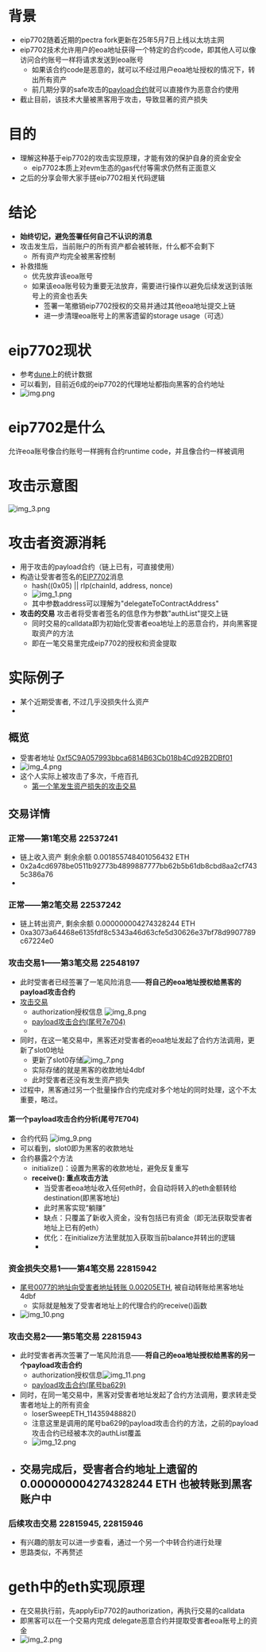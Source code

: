 # 背景
- eip7702随着近期的pectra fork更新在25年5月7日上线以太坊主网
- eip7702技术允许用户的eoa地址获得一个特定的合约code，即其他人可以像访问合约账号一样将请求发送到eoa账号
  - 如果该合约code是恶意的，就可以不经过用户eoa地址授权的情况下，转出所有资产
  - 前几期分享的safe攻击的[payload合约](https://github.com/TangCYxy/Shares/blob/main/250629%20bybit%2Cwazirx%E7%AD%89%E4%BA%A4%E6%98%93%E6%89%80%E5%AE%89%E5%85%A8%E4%BA%8B%E6%95%85%E4%B8%AD%E7%9A%84safe%E5%90%88%E7%BA%A6%E6%94%BB%E5%87%BB%E7%9A%84%E5%8E%9F%E7%90%86%20%E9%A2%84%E9%98%B2%20%E5%A4%8D%E7%8E%B0/evm/src/SafeAttackPayload.sol)就可以直接作为恶意合约使用
- 截止目前，该技术大量被黑客用于攻击，导致显著的资产损失

# 目的
- 理解这种基于eip7702的攻击实现原理，才能有效的保护自身的资金安全
  - eip7702本质上对evm生态的gas代付等需求仍然有正面意义
- 之后的分享会带大家手搓eip7702相关代码逻辑

# 结论
- **始终切记，避免签署任何自己不认识的消息**
- 攻击发生后，当前账户的所有资产都会被转账，什么都不会剩下
  - 所有资产均完全被黑客控制
- 补救措施
  - 优先放弃该eoa账号
  - 如果该eoa账号较为重要无法放弃，需要进行操作以避免后续发送到该账号上的资金也丢失
    - 签署一笔撤销eip7702授权的交易并通过其他eoa地址提交上链
    - 进一步清理eoa账号上的黑客遗留的storage usage（可选）

# eip7702现状
- 参考[dune](https://dune.com/wintermute_research/eip7702)上的统计数据
- 可以看到，目前近6成的eip7702的代理地址都指向黑客的合约地址
- ![img.png](img.png)

# eip7702是什么
允许eoa账号像合约账号一样拥有合约runtime code，并且像合约一样被调用

# 攻击示意图
![img_3.png](img_3.png)

# 攻击者资源消耗
- 用于攻击的payload合约（链上已有，可直接使用）
- 构造让受害者签名的[EIP7702](https://github.com/ethereum/EIPs/blob/master/EIPS/eip-7702.md)消息
  - hash((0x05) || rlp(chainId, address, nonce)
  - ![img_1.png](img_1.png)
  - 其中参数address可以理解为"delegateToContractAddress"
- **攻击的交易** 攻击者将受害者签名的信息作为参数"authList"提交上链
  - 同时交易的calldata即为初始化受害者eoa地址上的恶意合约，并向黑客提取资产的方法
  - 即在一笔交易里完成eip7702的授权和资金提取

# 实际例子
- 某个近期受害者, 不过几乎没损失什么资产
- 
## 概览
- 受害者地址 [0xf5C9A057993bbca6814B63Cb018b4Cd92B2DBf01](https://etherscan.io/address/0xf5C9A057993bbca6814B63Cb018b4Cd92B2DBf01)
- ![img_4.png](img_4.png)
- 这个人实际上被攻击了多次，千疮百孔
  - [第一个笔发生资产损失的攻击交易](https://etherscan.io/tx/0x21727a591470711eb78b9eddd38ab2a10e75d0a6f9a1c20a8ca83efa3f37062d/advanced)

## 交易详情
### 正常——第1笔交易 22537241
- 链上收入资产 剩余余额 0.001855748401056432 ETH
- 0x2a4cd6978be0511b92773b4899887777bb62b5b61db8cbd8aa2cf7435c386a76
- 
### 正常——第2笔交易 22537242
- 链上转出资产, 剩余余额 0.000000004274328244 ETH
- 0xa3073a64468e6135fdf8c5343a46d63cfe5d30626e37bf78d9907789c67224e0

### **攻击交易1**——第3笔交易 22548197
- 此时受害者已经签署了一笔风险消息——**将自己的eoa地址授权给黑客的payload攻击合约**
- [攻击交易](https://etherscan.io/tx/0xcce3e7a635d8c64ac2540e7e11ea6af3bb9810860ddcd3e2df5183ea2dd0f3e6/advanced)
  - authorization授权信息 ![img_8.png](img_8.png)
  - [payload攻击合约(尾号7e704)](https://etherscan.io/address/0x89383882Fc2D0Cd4d7952a3267A3b6dAE967E704) 
  - 
- 同时，在这一笔交易中，黑客还对受害者的eoa地址发起了合约方法调用，更新了slot0地址
  - 更新了slot0存储![img_7.png](img_7.png)
  - 实际存储的就是黑客的收款地址4dbf
  - 此时受害者还没有发生资产损失
- 过程中，黑客通过另一个批量操作合约完成对多个地址的同时处理，这个不太重要，略过。
#### 第一个payload攻击合约分析(尾号7E704)
- 合约代码 ![img_9.png](img_9.png)
- 可以看到，slot0即为黑客的收款地址
- 合约暴露2个方法
  - initialize()：设置为黑客的收款地址，避免反复重写
  - **receive(): 重点攻击方法**
    - 当受害者eoa地址收入任何eth时，会自动将转入的eth金额转给destination(即黑客地址)
    - 此时黑客实现“躺赚”
    - 缺点：只覆盖了新收入资金，没有包括已有资金（即无法获取受害者地址上已有的eth）
    - 优化：在initialize方法里就加入获取当前balance并转出的逻辑
    - 
### **资金损失交易1**——第4笔交易 22815942
- [尾号0077的地址向受害者地址转账 0.00205ETH](https://etherscan.io/tx/0x21727a591470711eb78b9eddd38ab2a10e75d0a6f9a1c20a8ca83efa3f37062d), 被自动转账给黑客地址4dbf
  - 实际就是触发了受害者地址上的代理合约的receive()函数
- ![img_10.png](img_10.png)

### **攻击交易2**——第5笔交易 22815943
- 此时受害者再次签署了一笔风险消息——**将自己的eoa地址授权给黑客的另一个payload攻击合约**
  - authorization授权信息![img_11.png](img_11.png)
  - [payload攻击合约(尾号ba629)](https://etherscan.io/address/0x89046d34E70A65ACAb2152C26a0C8e493b5ba629)
- 同时，在同一笔交易中，黑客对受害者地址发起了合约方法调用，要求转走受害者地址上的所有资金
  - loserSweepETH_11435948882()
  - 注意这里是调用的尾号ba629的payload攻击合约的方法，之前的payload攻击合约已经被本次的authList覆盖
  - ![img_12.png](img_12.png)
- 交易完成后，受害者合约地址上遗留的 0.000000004274328244 ETH 也被转账到黑客账户中
  - 
### 后续攻击交易 22815945, 22815946
- 有兴趣的朋友可以进一步查看，通过一个另一个中转合约进行处理
- 思路类似，不再赘述

# geth中的eth实现原理
- 在交易执行前，先applyEip7702的authorization，再执行交易的calldata
- 即黑客可以在一个交易内完成 delegate恶意合约并提取受害者eoa账号上的资金
- ![img_2.png](img_2.png)


